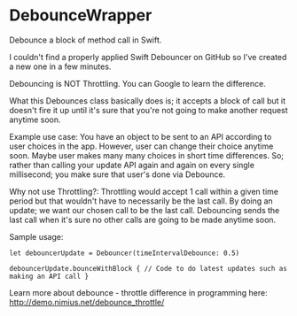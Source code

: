 # DebounceWrapper
Debounce a block of method call in Swift.

I couldn't find a properly applied Swift Debouncer on GitHub so I've created a new one in a few minutes.

Debouncing is NOT Throttling. You can Google to learn the difference.

What this Debounces class basically does is; it accepts a block of call but it doesn't fire it up until it's sure that you're not going to make another request anytime soon.

Example use case:
You have an object to be sent to an API according to user choices in the app. However, user can change their choice anytime soon. Maybe user makes many many choices in short time differences. So; rather than calling your update API again and again on every single millisecond; you make sure that user's done via Debounce.

Why not use Throttling?:
Throttling would accept 1 call within a given time period but that wouldn't have to necessarily be the last call. By doing an update; we want our chosen call to be the last call. Debouncing sends the last call when it's sure no other calls are going to be made anytime soon.

Sample usage:
```
let debouncerUpdate = Debouncer(timeIntervalDebounce: 0.5)

debouncerUpdate.bounceWithBlock { // Code to do latest updates such as making an API call }
```

Learn more about debounce - throttle difference in programming here:
http://demo.nimius.net/debounce_throttle/
